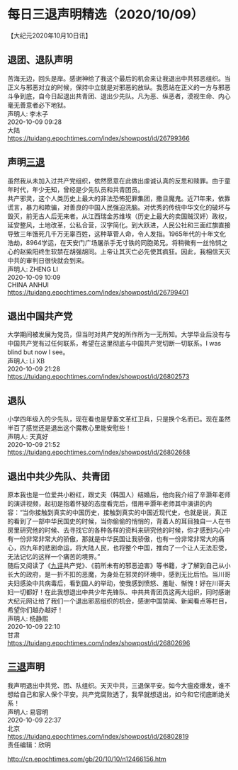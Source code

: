 # 每日三退声明精选（2020/10/09）
  
  
【大纪元2020年10月10日讯】  
## 退团、退队声明  
苦海无边，回头是岸。感谢神给了我这个最后的机会来让我退出中共邪恶组织。当正义与邪恶对立的时候，保持中立就是对邪恶的放纵。我愿站在正义的一方与邪恶斗争到底，自今日起退出共青团、退出少先队。凡为恶、纵恶者，漠视生命、内心毫无善意者必下地狱。  
声明人: 李木子  
2020-10-09 09:28  
大陆  
https://tuidang.epochtimes.com/index/showpost/id/26799366  
## 声明<a href="http://cn.epochtimes.com/gb/tag/%E4%B8%89%E9%80%80.html">三退</a>  
虽然我从未加入过共产党组织，依然愿意在此做出虔诚认真的反思和赎罪。由于童年时代，年少无知，曾经是少先队员和共青团员。  
共产邪灵，这个人类历史上最大的非法恐怖犯罪集团，撒旦魔鬼。近71年来，依靠谎言，暴力和欺骗，对善良的中国人民强迫洗脑。对优秀的传统中华文化的破坏与毁灭，前无古人后无来者。从江西瑞金苏维埃（历史上最大的卖国贼汉奸）政权，延安整风，土地改革，公私合营，汉字简化。到大跃进，人民公社和三面红旗直接导致三年饿死几千万无辜百姓，这种草菅人命，令人发指。1965年代的十年文化浩劫，8964学运，在天安门广场屠杀手无寸铁的同胞弟兄。将稍微有一丝怜悯之心的赵紫阳终生软禁在胡强胡同。上帝让其灭亡必先使其疯狂。因此，我相信天灭中共的审判日很快就会到来。  
声明人: ZHENG LI  
2020-10-09 10:09  
CHINA ANHUI  
https://tuidang.epochtimes.com/index/showpost/id/26799401  
## 退出中国共产党  
大学期间被发展为党员，但当时对共产党的所作所为一无所知。大学毕业后没有与中国共产党有过任何联系，希望在这里彻底与中国共产党切断一切联系。I was blind but now I see。  
声明人: Li XB  
2020-10-09 21:28  
https://tuidang.epochtimes.com/index/showpost/id/26802573  
## 退队  
小学四年级入的少先队，现在看也是孽畜文革红卫兵，只是换个名而已。现在虽然半百了感觉还是退出这个魔教心里能安慰些！  
声明人: 天真好  
2020-10-09 21:52  
https://tuidang.epochtimes.com/index/showpost/id/26802668  
## 退出中共少先队、共青团  
原本我也是一位爱共小粉红，跟丈夫（韩国人）结婚后，他向我介绍了辛灏年老师的演讲视频，起初是抱着怀疑的态度看完后，借用辛灏年老师其中演讲的内容：“当你接触到真实的中国历史，接触到真实的中国近现代史，也就是说，真正的看到了一部中华民国史的时候，当你偷偷的悄悄的，背着人的耳目独自一人在书房里研究他的时候、去寻找它的各种各样的资料来研究他的时候，你才感到内心中有一份非常非常大的骄傲，那就是中华民国让我骄傲，也有一份非常非常大的痛心，四九年的悲剧命运，将大陆人民，也将整个中国，推向了一个让人无法忍受，无法记忆的这样一个痛苦的境界。”  
随后又阅读了《<a href="http://cn.epochtimes.com/gb/tag/%E4%B9%9D%E8%AF%84.html">九评</a>共产党》、《前所未有的邪恶迫害》等书籍，才了解到自己从小长大的政府，是一折不扣的恶魔，为身处在邪灵的环境中，感到无比后怕。当川哥夫妇感染中共病毒后，看到国人的举动，使我感到愤怒、羞耻、惭愧！好在川哥夫妇一切都好！在此我想退出中共少年先锋队、中共共青团员这两大组织，同时感谢大纪元网让给了我们一个退出邪恶组织的机会，感谢中国禁闻、新闻看点等栏目，希望你们越办越好！  
声明人: 杨静熙  
2020-10-09 22:10  
甘肃  
https://tuidang.epochtimes.com/index/showpost/id/26802696  
## <a href="http://cn.epochtimes.com/gb/tag/%E4%B8%89%E9%80%80.html">三退</a>声明  
我声明退出中共党、团、队组织。天灭中共，三退保平安。如今大瘟疫爆发，谁不想给自己和家人保个平安。共产党腐败透了，我早就想退出，如今和它彻底断绝关系！  
声明人: 易容明  
2020-10-09 22:37  
北京  
https://tuidang.epochtimes.com/index/showpost/id/26802819  
责任编辑：欣明  
  
  
  
http://cn.epochtimes.com/gb/20/10/10/n12466156.htm
